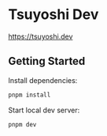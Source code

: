 # Tsuyoshi Dev

https://tsuyoshi.dev

## Getting Started

Install dependencies:

```sh
pnpm install
```

Start local dev server:

```sh
pnpm dev
```
